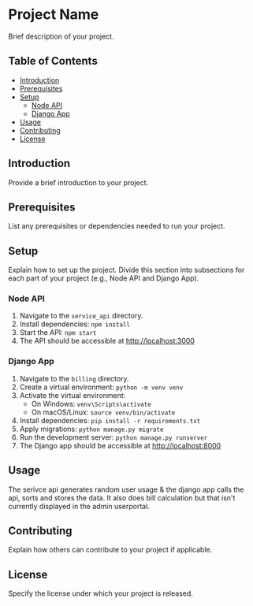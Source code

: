 # Project Name

Brief description of your project.

## Table of Contents

- [Introduction](#introduction)
- [Prerequisites](#prerequisites)
- [Setup](#setup)
  - [Node API](#node-api)
  - [Django App](#django-app)
- [Usage](#usage)
- [Contributing](#contributing)
- [License](#license)

## Introduction

Provide a brief introduction to your project.

## Prerequisites

List any prerequisites or dependencies needed to run your project.

## Setup

Explain how to set up the project. Divide this section into subsections for each part of your project (e.g., Node API and Django App).

### Node API

1. Navigate to the `service_api` directory.
2. Install dependencies: `npm install`
3. Start the API: `npm start`
4. The API should be accessible at [http://localhost:3000](http://localhost:3000)

### Django App

1. Navigate to the `billing` directory.
2. Create a virtual environment: `python -m venv venv`
3. Activate the virtual environment:
   - On Windows: `venv\Scripts\activate`
   - On macOS/Linux: `source venv/bin/activate`
4. Install dependencies: `pip install -r requirements.txt`
5. Apply migrations: `python manage.py migrate`
6. Run the development server: `python manage.py runserver`
7. The Django app should be accessible at [http://localhost:8000](http://localhost:8000)

## Usage

The serivce api generates random user usage & the django app calls the api, sorts and stores the data. It also does bill 
calculation but that isn't currently displayed in the admin userportal.

## Contributing

Explain how others can contribute to your project if applicable.

## License

Specify the license under which your project is released.
